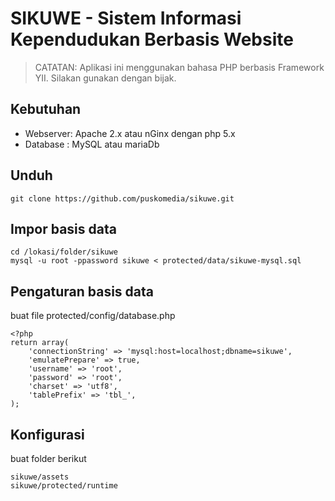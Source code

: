 SIKUWE - Sistem Informasi Kependudukan Berbasis Website
======

> CATATAN: Aplikasi ini menggunakan bahasa PHP berbasis Framework YII. Silakan gunakan dengan bijak.

## Kebutuhan

  - Webserver: Apache 2.x atau nGinx dengan php 5.x
  - Database : MySQL atau mariaDb

## Unduh

    git clone https://github.com/puskomedia/sikuwe.git

## Impor basis data

    cd /lokasi/folder/sikuwe
    mysql -u root -ppassword sikuwe < protected/data/sikuwe-mysql.sql

## Pengaturan basis data

buat file protected/config/database.php

    <?php
    return array(
        'connectionString' => 'mysql:host=localhost;dbname=sikuwe',
        'emulatePrepare' => true,
        'username' => 'root',
        'password' => 'root',
        'charset' => 'utf8',
        'tablePrefix' => 'tbl_',
    );

## Konfigurasi

buat folder berikut

    sikuwe/assets
    sikuwe/protected/runtime
